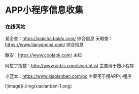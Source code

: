 # APP小程序信息收集



### 在线网站

爱企查：https://aiqicha.baidu.com/ 综合信息 天眼查：https://www.tianyancha.com/ 综合信息

酷安：https://www.coolapk.com/ 未知&#x20;

阿拉丁指数：http://www.aldzs.com/searchList 主要用于搜小程序&#x20;

小蓝本：https://www.xiaolanben.com/pc 主要用于搜APP小程序



!\[image]\(./img/xiaolanben-1.png)

